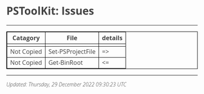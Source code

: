 ﻿<style>
table {
    border-collapse: collapse;
}
table, th, td {
   border: 1px solid black;
}
blockquote {
    border-left: solid blue;
    padding-left: 10px;
}
@import url(http://fonts.googleapis.com/css?family=Open+Sans:300italic,300);
body {
  color: #444;
  font-family: 'Open Sans', Helvetica, sans-serif;
  font-weight: 300;
}
</style>
# PSToolKit: Issues

---

| Catagory   | File              | details |
| ---------- | ----------------- | ------- |
|            |                   |         |
| Not Copied | Set-PSProjectFile | =>      |
| Not Copied | Get-BinRoot       | <=      |

---

*Updated: Thursday, 29 December 2022 09:30:23 UTC*
